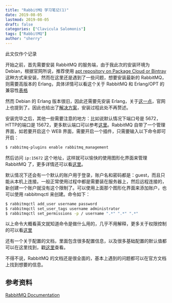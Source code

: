 ```yaml
---
title: "RabbitMQ 学习笔记(1)" 
date: 2019-08-05
lastmod: 2019-08-05
draft: false
categories: ["Clavicula Salomonis"]
tags: ["RabbitMQ"]
author: "sherry"
---
```

此文仅作个记录

开始之前，首先需要安装 RabbitMQ 的服务端，由于我此次的安装环境为 Debian，根据官网所说，推荐使用 [apt repository on Package Cloud or Bintray](https://www.rabbitmq.com/install-debian.html#apt)这种方式来安装，然而在这里还是遇到了一些问题，想要安装最新的 RabbitMQ，则需要高版本的 Erlang，具体详情可以看这个关于 RabbitMQ 和 Erlang/OPT 的兼容性[表格](https://www.rabbitmq.com/which-erlang.html#compatibility-matrix)

然而 Debian 的 Erlang 版本很旧，因此还需要先安装 Erlang，关于[这一点](https://www.rabbitmq.com/which-erlang.html#debian)，官网上也提到了。因此也给出了[解决方案](https://www.rabbitmq.com/install-debian.html#erlang-repositories)，安装过程此处不再赘述。

安装完毕之后，其他一些需要注意的地方：比如说默认情况下端口号是 5672，HTTP的端口是 15672，更多默认端口可以参考[这里](https://www.rabbitmq.com/install-debian.html#ports)。RabbitMQ 自带了一个管理界面，如若要开启这个 WEB 界面，需要开启一个插件，只需要输入以下命令即可开启：

```bash
$ rabbitmq-plugins enable rabbitmq_management
```

然后访问 `ip:15672` 这个地址，这样就可以愉快的使用图形化界面来管理 RabbitMQ 了，更多详情还可以看[这里](https://www.rabbitmq.com/management.html)。

默认情况下还会有一个默认的账户用于登录，账户名和密码都是：guest，而且只能从本机上连接。一般正常使用过程中都是需要装在服务器上，然后远程连接的，新创建一个账户就没有这个限制了。可以使用上面那个图形化界面来添加账户，也可以使用 rabbitmqctl 来创建。命令如下：

```bash
$ rabbitmqctl add_user username password  
$ rabbitmqctl set_user_tags username administrator  
$ rabbitmqctl set_permissions -p / username ".*" ".*" ".*"
```

以上命令大概看英文就知道命令是做什么用的，几乎不用解释，更多关于权限控制的可以看[这里](https://www.rabbitmq.com/access-control.html)

还有一个关于配置的文档，里面包含很多配置信息，以及很多基础配置的默认值都可以在这里找到，戳[这里](https://www.rabbitmq.com/configure.html)查看。

不得不说，RabbitMQ 的文档还是很全面的，基本上遇到的问题都可以在官方文档上找到想要的信息。

## 参考资料

[RabbitMQ Documentation](https://www.rabbitmq.com/documentation.html)